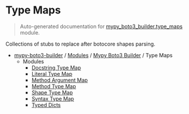 # Type Maps

> Auto-generated documentation for [mypy_boto3_builder.type_maps](https://github.com/vemel/mypy_boto3_builder/blob/main/mypy_boto3_builder/type_maps/__init__.py) module.

Collections of stubs to replace after botocore shapes parsing.

- [mypy-boto3-builder](../../README.md#mypy_boto3_builder) / [Modules](../../MODULES.md#mypy-boto3-builder-modules) / [Mypy Boto3 Builder](../index.md#mypy-boto3-builder) / Type Maps
    - Modules
        - [Docstring Type Map](docstring_type_map.md#docstring-type-map)
        - [Literal Type Map](literal_type_map.md#literal-type-map)
        - [Method Argument Map](method_argument_map.md#method-argument-map)
        - [Method Type Map](method_type_map.md#method-type-map)
        - [Shape Type Map](shape_type_map.md#shape-type-map)
        - [Syntax Type Map](syntax_type_map.md#syntax-type-map)
        - [Typed Dicts](typed_dicts.md#typed-dicts)
